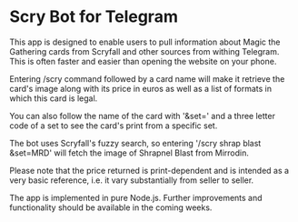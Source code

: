 # Scry Bot for Telegram

This app is designed to enable users to pull information about Magic the Gathering cards from Scryfall and other sources from withing Telegram. This is often faster and easier than opening the website on your phone.

Entering /scry command followed by a card name will make it retrieve the card's image along with its price in euros as well as a list of formats in which this card is legal. 

You can also follow the name of the card with '&set=' and a three letter code of a set to see the card's print from a specific set.

The bot uses Scryfall's fuzzy search, so entering '/scry shrap blast &set=MRD' will fetch the image of Shrapnel Blast from Mirrodin.

Please note that the price returned is print-dependent and is intended as a very basic reference, i.e. it vary substantially from seller to seller.

The app is implemented in pure Node.js. Further improvements and functionality should be available in the coming weeks.
